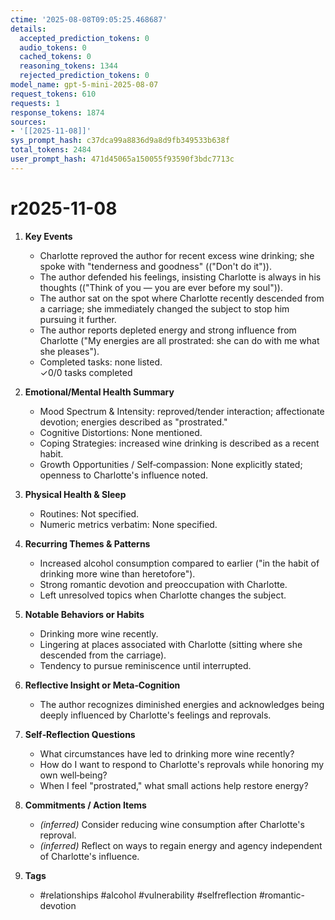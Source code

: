 ```yaml
---
ctime: '2025-08-08T09:05:25.468687'
details:
  accepted_prediction_tokens: 0
  audio_tokens: 0
  cached_tokens: 0
  reasoning_tokens: 1344
  rejected_prediction_tokens: 0
model_name: gpt-5-mini-2025-08-07
request_tokens: 610
requests: 1
response_tokens: 1874
sources:
- '[[2025-11-08]]'
sys_prompt_hash: c37dca99a8836d9a8d9fb349533b638f
total_tokens: 2484
user_prompt_hash: 471d45065a150055f93590f3bdc7713c
---
```

# r2025-11-08

1. **Key Events**
   - Charlotte reproved the author for recent excess wine drinking; she spoke with "tenderness and goodness" (("Don't do it")).  
   - The author defended his feelings, insisting Charlotte is always in his thoughts (("Think of you — you are ever before my soul")).  
   - The author sat on the spot where Charlotte recently descended from a carriage; she immediately changed the subject to stop him pursuing it further.  
   - The author reports depleted energy and strong influence from Charlotte ("My energies are all prostrated: she can do with me what she pleases").  
   - Completed tasks: none listed.  
   ✓0/0 tasks completed

2. **Emotional/Mental Health Summary**
   - Mood Spectrum & Intensity: reproved/tender interaction; affectionate devotion; energies described as "prostrated."  
   - Cognitive Distortions: None mentioned.  
   - Coping Strategies: increased wine drinking is described as a recent habit.  
   - Growth Opportunities / Self‑compassion: None explicitly stated; openness to Charlotte's influence noted.

3. **Physical Health & Sleep**
   - Routines: Not specified.  
   - Numeric metrics verbatim: None specified.

4. **Recurring Themes & Patterns**
   - Increased alcohol consumption compared to earlier ("in the habit of drinking more wine than heretofore").  
   - Strong romantic devotion and preoccupation with Charlotte.  
   - Left unresolved topics when Charlotte changes the subject.

5. **Notable Behaviors or Habits**
   - Drinking more wine recently.  
   - Lingering at places associated with Charlotte (sitting where she descended from the carriage).  
   - Tendency to pursue reminiscence until interrupted.

6. **Reflective Insight or Meta‑Cognition**
   - The author recognizes diminished energies and acknowledges being deeply influenced by Charlotte's feelings and reprovals.

7. **Self‑Reflection Questions**
   - What circumstances have led to drinking more wine recently?  
   - How do I want to respond to Charlotte's reprovals while honoring my own well‑being?  
   - When I feel "prostrated," what small actions help restore energy?

8. **Commitments / Action Items**
   - *(inferred)* Consider reducing wine consumption after Charlotte's reproval.  
   - *(inferred)* Reflect on ways to regain energy and agency independent of Charlotte's influence.

9. **Tags**
   - #relationships #alcohol #vulnerability #selfreflection #romantic-devotion